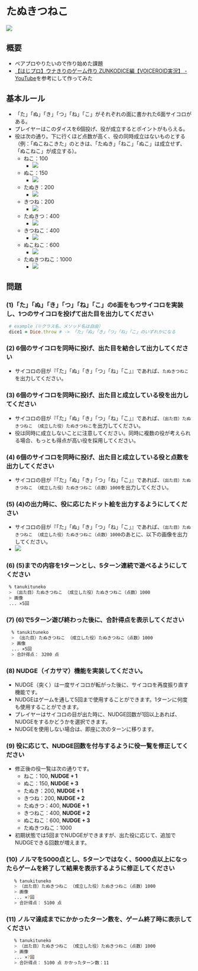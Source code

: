 # たぬきつねこ

![](./public/image/TANUKITUNEKO.png)

## 概要
- ペアプロやりたいので作り始めた課題
- [【はじプロ】ウナきりのゲーム作り ZUNKODICE編【VOICEROID実況】 - YouTube](https://www.youtube.com/watch?v=BPP40zka5Xw)を参考にして作ってみた

## 基本ルール
- 「た」「ぬ」「き」「つ」「ね」「こ」がそれぞれの面に書かれた6面サイコロがある。
- プレイヤーはこのダイスを6個投げ、役が成立するとポイントがもらえる。
- 役は次の通り。下に行くほど点数が高く、役の同時成立はないものとする（例：「ぬこねこきた」のときは、「たぬき」「ねこ」「ぬこ」は成立せず、「ぬこねこ」が成立する）。
  - ねこ：100
    - ![](./public/image/NEKO.png)
  - ぬこ：150
    - ![](./public/image/NUKO.png)
  - たぬき：200
    - ![](./public/image/TANU.png)
  - きつね：200
    - ![](./public/image/KITU.png)
  - たぬきつ：400
    - ![](./public/image/TANUKITU.png)
  - きつねこ：400
    - ![](./public/image/KITUNEKO.png)
  - ぬこねこ：600
    - ![](./public/image/NUKONEKO.png)
  - たぬきつねこ：1000
    - ![](./public/image/TANUKITUNEKO.png)

## 問題
### (1)「た」「ぬ」「き」「つ」「ね」「こ」の6面をもつサイコロを実装し、1つのサイコロを投げて出た目を出力してください

```ruby
 # example（※クラス名、メソッド名は自由）
 dice1 = Dice.throw # -> 「た」「ぬ」「き」「つ」「ね」「こ」のいずれかになる
```

### (2) 6個のサイコロを同時に投げ、出た目を結合して出力してください
- サイコロの目が『「た」「ぬ」「き」「つ」「ね」「こ」』であれば、`たぬきつねこ`を出力してください。

### (3) 6個のサイコロを同時に投げ、出た目と成立している役を出力してください
- サイコロの目が『「た」「ぬ」「き」「つ」「ね」「こ」』であれば、`（出た目）たぬきつねこ （成立した役）たぬきつねこ`を出力してください。
- 役は同時に成立しないことに注意してください。同時に複数の役が考えられる場合、もっとも得点が高い役を採用してください。

### (4) 6個のサイコロを同時に投げ、出た目と成立している役と点数を出力してください
- サイコロの目が『「た」「ぬ」「き」「つ」「ね」「こ」』であれば、`（出た目）たぬきつねこ （成立した役）たぬきつねこ（点数）1000`を出力してください。

### (5) (4)の出力時に、役に応じたドット絵を出力するようにしてください
- サイコロの目が『「た」「ぬ」「き」「つ」「ね」「こ」』であれば、`（出た目）たぬきつねこ （成立した役）たぬきつねこ（点数）1000`のあとに、以下の画像を出力してください。
- ![](./public/image/TANUKITUNEKO.png)

### (6) (5)までの内容を1ターンとし、5ターン連続で遊べるようにしてください

```bash
 % tanukituneko
 > （出た目）たぬきつねこ （成立した役）たぬきつねこ（点数）1000
 > 画像
 ... ×5回
```

### (7) (6)で5ターン遊び終わった後に、合計得点を表示してください

```bash
  % tanukituneko
  > （出た目）たぬきつねこ （成立した役）たぬきつねこ（点数）1000
  > 画像
  ... ×5回
  > 合計得点： 3200 点
```

### (8) NUDGE（イカサマ）機能を実装してください。
- NUDGE（突く）は一度サイコロが転がった後に、サイコロを再度振り直す機能です。
- NUDGEはゲームを通して5回まで使用することができます。1ターンに何度も使用することができます。
- プレイヤーはサイコロの目が出た時に、NUDGE回数が1回以上あれば、NUDGEをするかどうかを選択できます。
- NUDGEを使用しない場合は、即座に次のターンに移ります。

### (9) 役に応じて、NUDGE回数を付与するように役一覧を修正してください
- 修正後の役一覧は次の通りです。
  - ねこ：100, **NUDGE + 1**
  - ぬこ：150, **NUDGE + 3**
  - たぬき：200, **NUDGE + 1**
  - きつね：200, **NUDGE + 2**
  - たぬきつ：400, **NUDGE + 1**
  - きつねこ：400, **NUDGE + 2**
  - ぬこねこ：600, **NUDGE + 3**
  - たぬきつねこ：1000 
- 初期状態では5回までNUDGEができますが、出た役に応じて、追加でNUDGEできる回数が増えます。

### (10)  ノルマを5000点とし、5ターンではなく、5000点以上になったらゲームを終了して結果を表示するように修正してください

```bash
   % tanukituneko
   > （出た目）たぬきつねこ （成立した役）たぬきつねこ（点数）1000
   > 画像
   ... ×?回
   > 合計得点： 5100 点
```

### (11) ノルマ達成までにかかったターン数を、ゲーム終了時に表示してください

```bash
   % tanukituneko
   > （出た目）たぬきつねこ （成立した役）たぬきつねこ（点数）1000
   > 画像
   ... ×?回
   > 合計得点： 5100 点 かかったターン数：11
```

